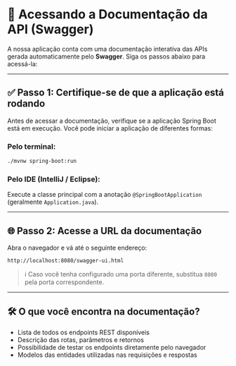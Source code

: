 
# 📘 Acessando a Documentação da API (Swagger)

A nossa aplicação conta com uma documentação interativa das APIs gerada automaticamente pelo **Swagger**. Siga os passos abaixo para acessá-la:

---

## ✅ Passo 1: Certifique-se de que a aplicação está rodando

Antes de acessar a documentação, verifique se a aplicação Spring Boot está em execução. Você pode iniciar a aplicação de diferentes formas:

### Pelo terminal:

```bash
./mvnw spring-boot:run
```

### Pelo IDE (IntelliJ / Eclipse):

Execute a classe principal com a anotação `@SpringBootApplication` (geralmente `Application.java`).

---

## 🌐 Passo 2: Acesse a URL da documentação

Abra o navegador e vá até o seguinte endereço:

```
http://localhost:8080/swagger-ui.html
```

> ℹ️ Caso você tenha configurado uma porta diferente, substitua `8080` pela porta correspondente.

---

## 🛠️ O que você encontra na documentação?

- Lista de todos os endpoints REST disponíveis
- Descrição das rotas, parâmetros e retornos
- Possibilidade de testar os endpoints diretamente pelo navegador
- Modelos das entidades utilizadas nas requisições e respostas